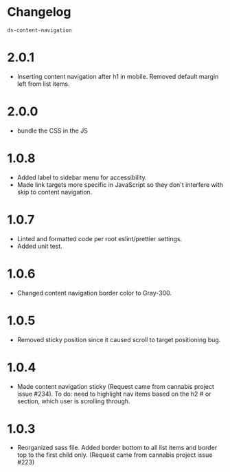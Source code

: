 # Changelog

`ds-content-navigation`

# 2.0.1
* Inserting content navigation after h1 in mobile. Removed default margin left from list items.

# 2.0.0
* bundle the CSS in the JS

# 1.0.8
* Added label to sidebar menu for accessibility.
* Made link targets more specific in JavaScript so they don't interfere with skip to content navigation.

# 1.0.7
* Linted and formatted code per root eslint/prettier settings.
* Added unit test.

# 1.0.6
* Changed content navigation border color to Gray-300.

# 1.0.5
* Removed sticky position since it caused scroll to target positioning bug.

# 1.0.4
* Made content navigation sticky (Request came from cannabis project issue #234). To do: need to highlight nav items based on the h2 # or section, which user is scrolling through.

# 1.0.3
* Reorganized sass file. Added border bottom to all list items and border top to the first child only. (Request came from cannabis project issue #223)

